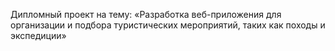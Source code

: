 Дипломный проект на тему: «Разработка веб-приложения для
организации и подбора туристических мероприятий, таких как
походы и экспедиции»

